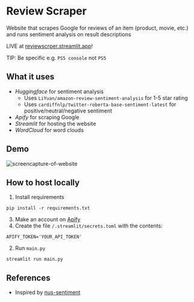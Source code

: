 # Review Scraper
Website that scrapes Google for reviews of an item (product, movie, etc.) and runs sentiment analysis on result descriptions

LIVE at [reviewscrper.streamlit.app](https://reviewscrper.streamlit.app/)!

TIP: Be specific e.g. `PS5 console` not `PS5`

## What it uses
 - *Huggingface* for sentiment analysis
    - Uses `LiYuan/amazon-review-sentiment-analysis` for 1-5 star rating
    - Uses `cardiffnlp/twitter-roberta-base-sentiment-latest` for positive/neutral/negative sentiment
 - *Apify* for scraping Google
 - *Streamlit* for hosting the website
 - *WordCloud* for word clouds

## Demo
![screencapture-of-website](https://user-images.githubusercontent.com/80515759/224652314-b8b04b45-7e98-407a-b243-5c22447be745.png)

## How to host locally
1. Install requirements
```
pip install -r requirements.txt
```
3. Make an account on [Apify](https://apify.com/)
4. Create the file `/.streamlit/secrets.toml` with the contents:
```
APIFY_TOKEN='YOUR_API_TOKEN'
```
2. Run `main.py`
```
streamlit run main.py
```

## References
 - Inspired by [nus-sentiment](https://github.com/nus-sentiment/nus-sentiment)


